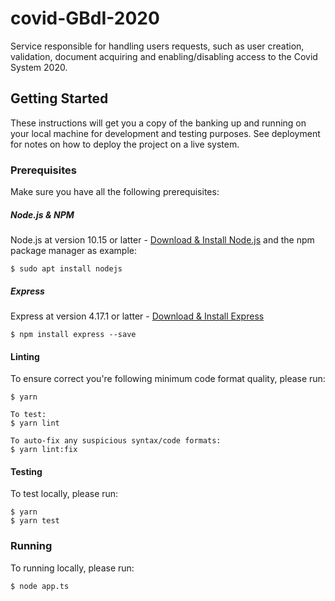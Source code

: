 # covid-GBdI-2020

Service responsible for handling users requests, such as user creation, validation, document acquiring and enabling/disabling access to the Covid System 2020.

## Getting Started

These instructions will get you a copy of the banking up and running on your local machine for development and testing purposes. See deployment for notes on how to deploy the project on a live system.

### Prerequisites

Make sure you have all the following prerequisites:

##### Node.js & NPM

Node.js at version 10.15 or latter - [Download & Install Node.js](https://nodejs.org/en/download/) and the npm package manager as example:

```shell
$ sudo apt install nodejs
```

##### Express

Express at version 4.17.1 or latter - [Download & Install Express](https://expressjs.com/en/starter/installing.html)

```shell
$ npm install express --save
```

#### Linting

To ensure correct you're following minimum code format quality, please run:

```shell
$ yarn

To test:
$ yarn lint

To auto-fix any suspicious syntax/code formats:
$ yarn lint:fix
```

#### Testing

To test locally, please run:

```shell
$ yarn
$ yarn test
```

### Running

To running locally, please run:

```shell
$ node app.ts
```
